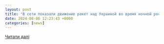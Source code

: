 ```yaml
---
layout: post
title: "В сети показали движение ракет над Украиной во время ночной российской атаки"
date: 2024-08-06 12:23:43 +0000
categories: [news]
---
```


[Читати далі](https://www.ukr.net/ru/news/details/video/106063595.html)
